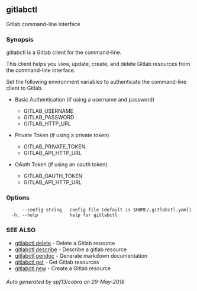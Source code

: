 ## gitlabctl

Gitlab command-line interface

### Synopsis

gitlabctl is a Gitlab client for the command-line.

This client helps you view, update, create, and delete Gitlab resources from the 
command-line interface.

Set the following environment variables to authenticate the command-line client to Gitlab.

* Basic Authentication (if using a username and password)
    - GITLAB_USERNAME
    - GITLAB_PASSWORD
    - GITLAB_HTTP_URL

* Private Token (if using a private token)
    - GITLAB_PRIVATE_TOKEN
    - GITLAB_API_HTTP_URL

* OAuth Token (if using an oauth token)
    - GITLAB_OAUTH_TOKEN
    - GITLAB_API_HTTP_URL


### Options

```
      --config string   config file (default is $HOME/.gitlabctl.yaml)
  -h, --help            help for gitlabctl
```

### SEE ALSO

* [gitlabctl delete](gitlabctl_delete.md)	 - Delete a Gitlab resource
* [gitlabctl describe](gitlabctl_describe.md)	 - Describe a gitlab resource
* [gitlabctl gendoc](gitlabctl_gendoc.md)	 - Generate markdown documentation
* [gitlabctl get](gitlabctl_get.md)	 - Get Gitlab resources
* [gitlabctl new](gitlabctl_new.md)	 - Create a Gitlab resource

###### Auto generated by spf13/cobra on 29-May-2018
